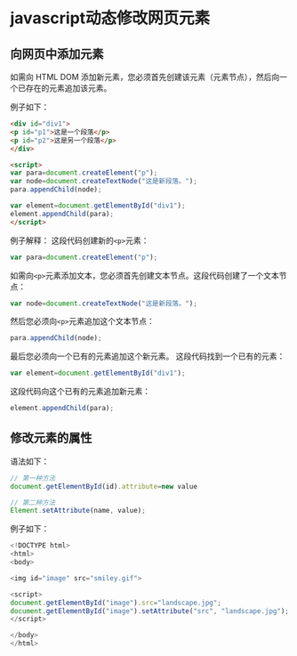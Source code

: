 # javascript动态修改网页元素

## 向网页中添加元素

如需向 HTML DOM 添加新元素，您必须首先创建该元素（元素节点），然后向一个已存在的元素追加该元素。

例子如下：
```html
<div id="div1">
<p id="p1">这是一个段落</p>
<p id="p2">这是另一个段落</p>
</div>

<script>
var para=document.createElement("p");
var node=document.createTextNode("这是新段落。");
para.appendChild(node);

var element=document.getElementById("div1");
element.appendChild(para);
</script>
```

例子解释：
这段代码创建新的`<p>`元素：
```javascript
var para=document.createElement("p");
```

如需向`<p>`元素添加文本，您必须首先创建文本节点。这段代码创建了一个文本节点：
```javascript
var node=document.createTextNode("这是新段落。");
```

然后您必须向`<p>`元素追加这个文本节点：

```javascript
para.appendChild(node);
```

最后您必须向一个已有的元素追加这个新元素。
这段代码找到一个已有的元素：
```javascript
var element=document.getElementById("div1");
```

这段代码向这个已有的元素追加新元素：
```javascript
element.appendChild(para);
```

## 修改元素的属性

语法如下：
```javascript
// 第一种方法
document.getElementById(id).attribute=new value

// 第二种方法
Element.setAttribute(name, value);
```

例子如下：

```javascript
<!DOCTYPE html>
<html>
<body>

<img id="image" src="smiley.gif">

<script>
document.getElementById("image").src="landscape.jpg";
document.getElementById("image").setAttribute("src", "landscape.jpg");
</script>

</body>
</html>
```